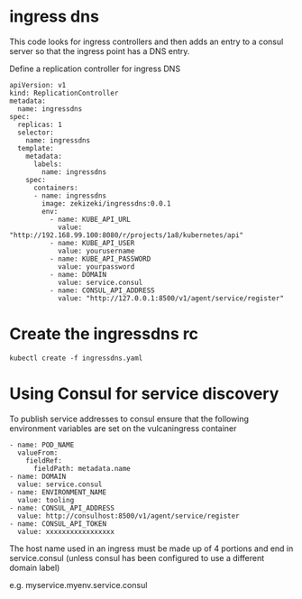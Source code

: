 # ingress dns

This code looks for ingress controllers and then adds an entry to a consul server so that the ingress point has a DNS entry.

Define a replication controller for ingress DNS

```
apiVersion: v1
kind: ReplicationController
metadata:
  name: ingressdns
spec:
  replicas: 1
  selector:
    name: ingressdns
  template:
    metadata:
      labels:
        name: ingressdns
    spec:
      containers:
      - name: ingressdns
        image: zekizeki/ingressdns:0.0.1
        env:
          - name: KUBE_API_URL
            value: "http://192.168.99.100:8080/r/projects/1a8/kubernetes/api"
          - name: KUBE_API_USER
            value: yourusername
          - name: KUBE_API_PASSWORD
            value: yourpassword
          - name: DOMAIN
            value: service.consul
          - name: CONSUL_API_ADDRESS
            value: "http://127.0.0.1:8500/v1/agent/service/register"
```

# Create the ingressdns rc

```
kubectl create -f ingressdns.yaml
```


# Using Consul for service discovery
To publish service addresses to consul ensure that the following environment variables are set on the vulcaningress container

```
- name: POD_NAME
  valueFrom:
    fieldRef:
      fieldPath: metadata.name
- name: DOMAIN
  value: service.consul
- name: ENVIRONMENT_NAME
  value: tooling
- name: CONSUL_API_ADDRESS
  value: http://consulhost:8500/v1/agent/service/register
- name: CONSUL_API_TOKEN
  value: xxxxxxxxxxxxxxxxx

```

The host name used in an ingress must be made up of 4 portions and end in service.consul (unless consul has been configured to use a different domain label)

e.g.    myservice.myenv.service.consul


